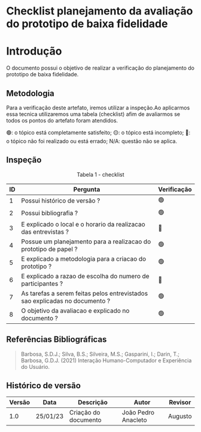# Checklist planejamento da avaliação do prototipo de baixa fidelidade

# Introdução

O documento possui o objetivo de realizar a verificação do planejamento do prototipo de baixa fidelidade.

## Metodologia

Para a verificação deste artefato, iremos utilizar a inspeção.Ao aplicarmos essa tecnica utilizaremos uma tabela (checklist) afim de avaliarmos se todos os pontos do artefato foram atendidos.

🟢: o tópico está completamente satisfeito;
🟡: o tópico está incompleto;
🔴: o tópico não foi realizado ou está errado;
N/A: questão não se aplica.

## Inspeção

<figcaption><center>
    Tabela 1 - checklist
</figcaption>

| ID  | Pergunta                                                                    | Verificação |
| --- | --------------------------------------------------------------------------- | ----------- |
| 1   | Possui histórico de versão ?                                                | 🟢          |
| 2   | Possui bibliografia ?                                                       | 🟢          |
| 3   | E explicado o local e o horario da realizacao das entrevistas ?             | 🔴          |
| 4   | Possue um planejamento para a realizacao do prototipo de papel ?            | 🟢          |
| 5   | E explicado a metodologia para a criacao do prototipo ?                     | 🟢          |
| 6   | E explicado a razao de escolha do numero de participantes ?                 | 🔴          |
| 7   | As tarefas a serem feitas pelos entrevistados sao explicadas no documento ? | 🟢          |
| 8   | O objetivo da avaliacao e explicado no documento ?                          | 🟢          |

## Referências Bibliográficas

> Barbosa, S.D.J.; Silva, B.S.; Silveira, M.S.; Gasparini, I.; Darin, T.; Barbosa, G.D.J. (2021) Interação Humano-Computador e Experiência do Usuário.

## Histórico de versão

| Versão | Data     | Descrição            | Autor               | Revisor |
| ------ | -------- | -------------------- | ------------------- | ------- |
| 1.0    | 25/01/23 | Criação do documento | João Pedro Anacleto | Augusto |
